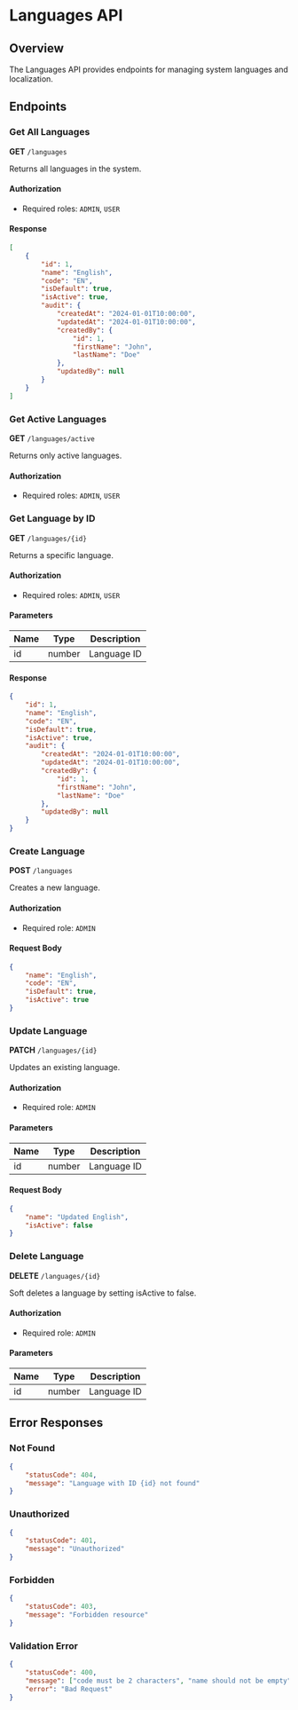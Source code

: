 <link rel="stylesheet" href="../styles/website.css">
<script src="../scripts/theme.js"></script>

# Languages API

## Overview
The Languages API provides endpoints for managing system languages and localization.

## Endpoints

### Get All Languages
**GET** `/languages`

Returns all languages in the system.

#### Authorization
- Required roles: `ADMIN`, `USER`

#### Response
```json
[
    {
        "id": 1,
        "name": "English",
        "code": "EN",
        "isDefault": true,
        "isActive": true,
        "audit": {
            "createdAt": "2024-01-01T10:00:00",
            "updatedAt": "2024-01-01T10:00:00",
            "createdBy": {
                "id": 1,
                "firstName": "John",
                "lastName": "Doe"
            },
            "updatedBy": null
        }
    }
]
```

### Get Active Languages
**GET** `/languages/active`

Returns only active languages.

#### Authorization
- Required roles: `ADMIN`, `USER`

### Get Language by ID
**GET** `/languages/{id}`

Returns a specific language.

#### Authorization
- Required roles: `ADMIN`, `USER`

#### Parameters
| Name | Type | Description |
|------|------|-------------|
| id   | number | Language ID |

#### Response
```json
{
    "id": 1,
    "name": "English",
    "code": "EN",
    "isDefault": true,
    "isActive": true,
    "audit": {
        "createdAt": "2024-01-01T10:00:00",
        "updatedAt": "2024-01-01T10:00:00",
        "createdBy": {
            "id": 1,
            "firstName": "John",
            "lastName": "Doe"
        },
        "updatedBy": null
    }
}
```

### Create Language
**POST** `/languages`

Creates a new language.

#### Authorization
- Required role: `ADMIN`

#### Request Body
```json
{
    "name": "English",
    "code": "EN",
    "isDefault": true,
    "isActive": true
}
```

### Update Language
**PATCH** `/languages/{id}`

Updates an existing language.

#### Authorization
- Required role: `ADMIN`

#### Parameters
| Name | Type | Description |
|------|------|-------------|
| id   | number | Language ID |

#### Request Body
```json
{
    "name": "Updated English",
    "isActive": false
}
```

### Delete Language
**DELETE** `/languages/{id}`

Soft deletes a language by setting isActive to false.

#### Authorization
- Required role: `ADMIN`

#### Parameters
| Name | Type | Description |
|------|------|-------------|
| id   | number | Language ID |

## Error Responses

### Not Found
```json
{
    "statusCode": 404,
    "message": "Language with ID {id} not found"
}
```

### Unauthorized
```json
{
    "statusCode": 401,
    "message": "Unauthorized"
}
```

### Forbidden
```json
{
    "statusCode": 403,
    "message": "Forbidden resource"
}
```

### Validation Error
```json
{
    "statusCode": 400,
    "message": ["code must be 2 characters", "name should not be empty"],
    "error": "Bad Request"
}
``` 